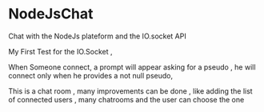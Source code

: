 NodeJsChat
==========

Chat with the NodeJs plateform and the IO.socket API

My First Test for the IO.Socket ,

When Someone connect, a prompt will appear asking for a pseudo , he will connect only when he provides a not null pseudo,

This is a chat room , many improvements can be done , like adding the list of connected users , many chatrooms and the user
can choose the one
